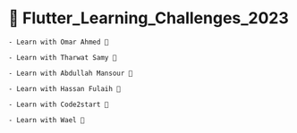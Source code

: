 # 🍍 Flutter_Learning_Challenges_2023

    - Learn with Omar Ahmed 🍭

    - Learn with Tharwat Samy 🍩

    - Learn with Abdullah Mansour 🍬

    - Learn with Hassan Fulaih 🍯

    - Learn with Code2start 🍪

    - Learn with Wael 🍥
